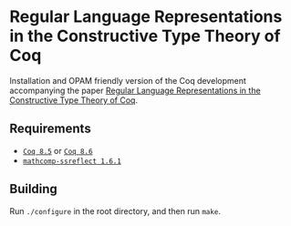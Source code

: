 Regular Language Representations in the Constructive Type Theory of Coq
=======================================================================

Installation and OPAM friendly version of the Coq development accompanying the paper [Regular Language Representations in the Constructive Type Theory of Coq](http://www.ps.uni-saarland.de/extras/RLR-Coq).

Requirements
------------

- [`Coq 8.5`](https://coq.inria.fr/coq-85) or [`Coq 8.6`](https://coq.inria.fr/coq-86)
- [`mathcomp-ssreflect 1.6.1`](http://math-comp.github.io/math-comp/)

Building
--------

Run `./configure` in the root directory, and then run `make`.
